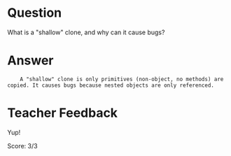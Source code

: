 # Question
What is a "shallow" clone, and why can it cause bugs?

# Answer
        A "shallow" clone is only primitives (non-object, no methods) are copied. It causes bugs because nested objects are only referenced. 

# Teacher Feedback

Yup!

Score: 3/3
